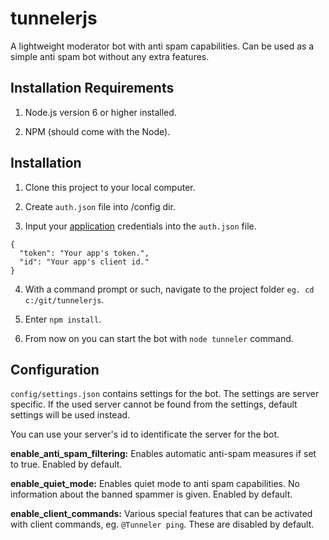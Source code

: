 # tunnelerjs
A lightweight moderator bot with anti spam capabilities.
Can be used as a simple anti spam bot without any extra features.

## Installation Requirements
1) Node.js version 6 or higher installed.

2) NPM (should come with the Node).

## Installation
1) Clone this project to your local computer.

2) Create `auth.json` file into /config dir.

3) Input your [application](https://discordapp.com/developers/applications/me/) credentials into the `auth.json` file.

```
{
  "token": "Your app's token.",
  "id": "Your app's client id."
}
```

4) With a command prompt or such, navigate to the project folder `eg. cd c:/git/tunnelerjs`.

6) Enter `npm install`.

7) From now on you can start the bot with `node tunneler` command.

## Configuration
`config/settings.json` contains settings for the bot. The settings are server specific. If the used server cannot be found from the settings, default settings will be used instead.

You can use your server's id to identificate the server for the bot.

**enable_anti_spam_filtering:** Enables automatic anti-spam measures if set to true. Enabled by default.

**enable_quiet_mode:** Enables quiet mode to anti spam capabilities. No information about the banned spammer is given. Enabled by default.

**enable_client_commands:** Various special features that can be activated with client commands, eg. `@Tunneler ping`. These are disabled by default.
